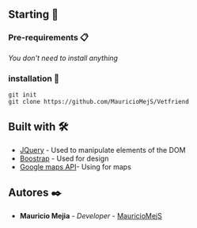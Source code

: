 

## Starting 🚀



### Pre-requirements 📋

_You don't need to install anything_


### installation 🔧


```
git init
git clone https://github.com/MauricioMejS/Vetfriend
```


## Built with 🛠️


* [JQuery](https://maven.apache.org/) - Used to manipulate elements of the DOM
* [Boostrap](https://rometools.github.io/rome/) - Used for design 
* [Google maps API]()- Using for maps


## Autores ✒️


* **Mauricio Mejia** - *Developer* - [MauricioMejS](https://github.com/MauricioMejS)


